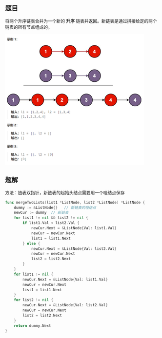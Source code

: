 ## 题目

将两个升序链表合并为一个新的 **升序** 链表并返回。新链表是通过拼接给定的两个链表的所有节点组成的。 

<img src="9-21.合并两个有序链表.assets/image-20240305162853713.png" alt="image-20240305162853713" style="zoom:50%;" />

## 题解

方法：链表双指针，新链表的起始头结点需要用一个哑结点保存

```go
func mergeTwoLists(list1 *ListNode, list2 *ListNode) *ListNode {
    dummy := &ListNode{}   // 新链表的哑结点
    newCur := dummy  // 新链表
    for list1 != nil && list2 != nil {
        if list1.Val < list2.Val {
            newCur.Next = &ListNode{Val: list1.Val}
            newCur = newCur.Next
            list1 = list1.Next
        } else {
            newCur.Next = &ListNode{Val: list2.Val}
            newCur = newCur.Next
            list2 = list2.Next
        }
    }
    for list1 != nil {
        newCur.Next = &ListNode{Val: list1.Val}
        newCur = newCur.Next
        list1 = list1.Next   
    }
    for list2 != nil {
        newCur.Next = &ListNode{Val: list2.Val}
        newCur = newCur.Next
        list2 = list2.Next        
    }
    return dummy.Next
}
```

